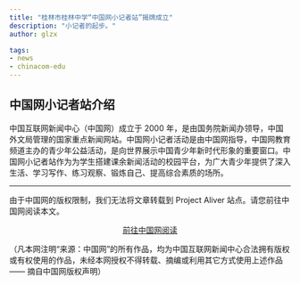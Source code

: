 ```yaml
---
title: "桂林市桂林中学“中国网小记者站”揭牌成立"
description: "小记者的起步。"
author: glzx

tags:
- news
- chinacom-edu
---
```


## 中国网小记者站介绍

中国互联网新闻中心（中国网）成立于 2000 年，是由国务院新闻办领导，中国外文局管理的国家重点新闻网站。中国网小记者活动是由中国网指导，中国网教育频道主办的青少年公益活动，是向世界展示中国青少年新时代形象的重要窗口。中国网小记者站作为为学生搭建课余新闻活动的校园平台，为广大青少年提供了深入生活、学习写作、练习观察、锻炼自己、提高综合素质的场所。

---

由于中国网的版权限制，我们无法将文章转载到 Project Aliver 站点。请您前往中国网阅读本文。

<div style="text-align: center">
  <p><a rel="nofollow noopener noreferrer" target="_blank" href="http://edu.china.com.cn/2021-10/15/content_77812252.htm" class="button">前往中国网阅读</a></p>
</div>

（凡本网注明“来源：中国网”的所有作品，均为中国互联网新闻中心合法拥有版权或有权使用的作品，未经本网授权不得转载、摘编或利用其它方式使用上述作品 —— 摘自中国网版权声明）


